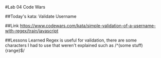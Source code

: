 #Lab 04 Code Wars

##Today's kata:
Validate Username

##Link
https://www.codewars.com/kata/simple-validation-of-a-username-with-regex/train/javascript

##Lessons Learned
Regex is useful for validation, there are some characters I had to use that weren't explained such as /^(some stuff){range}$/
